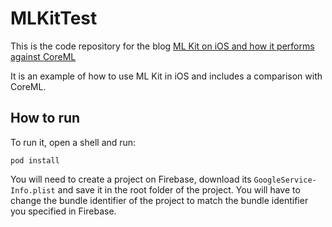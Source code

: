 # MLKitTest

This is the code repository for the blog [ML Kit on iOS and how it performs against CoreML]()

It is an example of how to use ML Kit in iOS and includes a comparison with CoreML.

## How to run

To run it, open a shell and run:

```
pod install
```

You will need to create a project on Firebase, download its `GoogleService-Info.plist` and save it in the root folder of the project.
You will have to change the bundle identifier of the project to match the bundle identifier you specified in Firebase.
